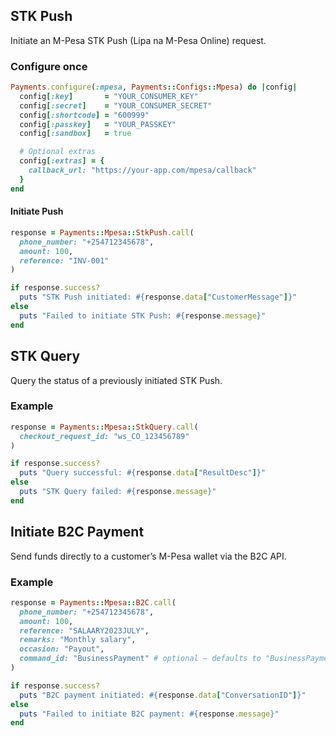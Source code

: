 ## STK Push

Initiate an M-Pesa STK Push (Lipa na M-Pesa Online) request.

### Configure once

```ruby
Payments.configure(:mpesa, Payments::Configs::Mpesa) do |config|
  config[:key]       = "YOUR_CONSUMER_KEY"
  config[:secret]    = "YOUR_CONSUMER_SECRET"
  config[:shortcode] = "600999"
  config[:passkey]   = "YOUR_PASSKEY"
  config[:sandbox]   = true

  # Optional extras
  config[:extras] = {
    callback_url: "https://your-app.com/mpesa/callback"
  }
end
```

#### Initiate Push
```ruby
response = Payments::Mpesa::StkPush.call(
  phone_number: "+254712345678",
  amount: 100,
  reference: "INV-001"
)

if response.success?
  puts "STK Push initiated: #{response.data["CustomerMessage"]}"
else
  puts "Failed to initiate STK Push: #{response.message}"
end
```

## STK Query

Query the status of a previously initiated STK Push.

### Example

```ruby
response = Payments::Mpesa::StkQuery.call(
  checkout_request_id: "ws_CO_123456789"
)

if response.success?
  puts "Query successful: #{response.data["ResultDesc"]}"
else
  puts "STK Query failed: #{response.message}"
end
```

## Initiate B2C Payment

Send funds directly to a customer’s M-Pesa wallet via the B2C API.

### Example
```ruby
response = Payments::Mpesa::B2C.call(
  phone_number: "+254712345678",
  amount: 100,
  reference: "SALAARY2023JULY",
  remarks: "Monthly salary",
  occasion: "Payout",
  command_id: "BusinessPayment" # optional – defaults to "BusinessPayment"
)

if response.success?
  puts "B2C payment initiated: #{response.data["ConversationID"]}"
else
  puts "Failed to initiate B2C payment: #{response.message}"
end
```
